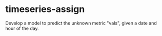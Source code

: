 # timeseries-assign
Develop a model to predict the unknown metric "vals", given a date and hour of the day.
